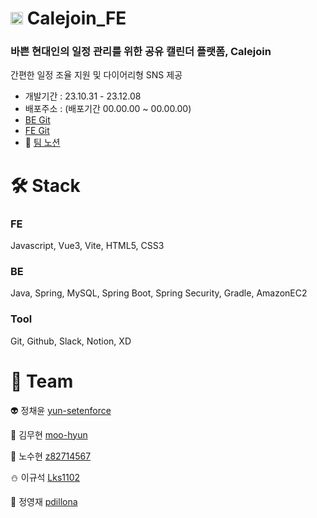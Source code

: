 # <img src="https://i.imgur.com/diku8Kb.png" width="20" height="20"/> Calejoin_FE

### 바쁜 현대인의 일정 관리를 위한 공유 캘린더 플랫폼, Calejoin
간편한 일정 조율 지원 및 다이어리형 SNS 제공

+ 개발기간 : 23.10.31 - 23.12.08
+ 배포주소 : (배포기간 00.00.00 ~ 00.00.00)
+ <a href="https://github.com/yun-setenforce/Calejoin_BE">BE Git</a>
+ <a href="https://github.com/yun-setenforce/Calejoin_FE">FE Git</a>
+ 📕 <a href="https://www.notion.so/chhak0503/3-79b60ae38e8c46fd999ea763071188ae">팀 노션</a>

# 🛠️ Stack

### FE
Javascript, Vue3, Vite, HTML5, CSS3

### BE
Java, Spring, MySQL, Spring Boot, Spring Security, Gradle, AmazonEC2

### Tool 
Git, Github, Slack, Notion, XD 

# 👥 Team
👽 정채윤 <a href="https://github.com/yun-setenforce">yun-setenforce</a>

🎃 김무현 <a href="https://github.com/moo-hyun">moo-hyun</a>

🐰 노수현 <a href="https://github.com/z82714567">z82714567</a>

⛄ 이규석 <a href="https://github.com/Lks1102">Lks1102</a>

👾 정영재 <a href="https://github.com/pdillona">pdillona</a>
